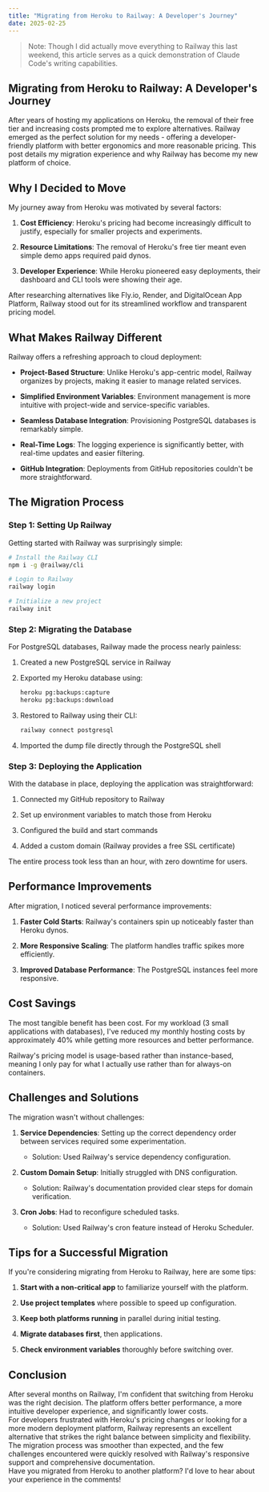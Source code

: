 ```yaml
---
title: "Migrating from Heroku to Railway: A Developer's Journey"
date: 2025-02-25
---
```


> Note: Though I did actually move everything to Railway this last weekend, this article serves as a quick demonstration of Claude Code's writing capabilities.

## Migrating from Heroku to Railway: A Developer's Journey

After years of hosting my applications on Heroku, the removal of their free tier and increasing costs prompted me to explore alternatives. Railway emerged as the perfect solution for my needs - offering a developer-friendly platform with better ergonomics and more reasonable pricing. This post details my migration experience and why Railway has become my new platform of choice.

## Why I Decided to Move

My journey away from Heroku was motivated by several factors:

1. **Cost Efficiency**: Heroku's pricing had become increasingly difficult to justify, especially for smaller projects and experiments.  

2. **Resource Limitations**: The removal of Heroku's free tier meant even simple demo apps required paid dynos.  

3. **Developer Experience**: While Heroku pioneered easy deployments, their dashboard and CLI tools were showing their age.  

After researching alternatives like Fly.io, Render, and DigitalOcean App Platform, Railway stood out for its streamlined workflow and transparent pricing model.

## What Makes Railway Different

Railway offers a refreshing approach to cloud deployment:

- **Project-Based Structure**: Unlike Heroku's app-centric model, Railway organizes by projects, making it easier to manage related services.  

- **Simplified Environment Variables**: Environment management is more intuitive with project-wide and service-specific variables.  

- **Seamless Database Integration**: Provisioning PostgreSQL databases is remarkably simple.  

- **Real-Time Logs**: The logging experience is significantly better, with real-time updates and easier filtering.  

- **GitHub Integration**: Deployments from GitHub repositories couldn't be more straightforward.  

## The Migration Process

### Step 1: Setting Up Railway

Getting started with Railway was surprisingly simple:

```bash
# Install the Railway CLI
npm i -g @railway/cli

# Login to Railway
railway login

# Initialize a new project
railway init
```

### Step 2: Migrating the Database

For PostgreSQL databases, Railway made the process nearly painless:

1. Created a new PostgreSQL service in Railway  

2. Exported my Heroku database using:
   ```bash
   heroku pg:backups:capture
   heroku pg:backups:download
   ```

3. Restored to Railway using their CLI:
   ```bash
   railway connect postgresql
   ```

4. Imported the dump file directly through the PostgreSQL shell  

### Step 3: Deploying the Application

With the database in place, deploying the application was straightforward:

1. Connected my GitHub repository to Railway  

2. Set up environment variables to match those from Heroku  

3. Configured the build and start commands  

4. Added a custom domain (Railway provides a free SSL certificate)  

The entire process took less than an hour, with zero downtime for users.

## Performance Improvements

After migration, I noticed several performance improvements:

1. **Faster Cold Starts**: Railway's containers spin up noticeably faster than Heroku dynos.  

2. **More Responsive Scaling**: The platform handles traffic spikes more efficiently.  

3. **Improved Database Performance**: The PostgreSQL instances feel more responsive.  

## Cost Savings

The most tangible benefit has been cost. For my workload (3 small applications with databases), I've reduced my monthly hosting costs by approximately 40% while getting more resources and better performance.

Railway's pricing model is usage-based rather than instance-based, meaning I only pay for what I actually use rather than for always-on containers.

## Challenges and Solutions

The migration wasn't without challenges:

1. **Service Dependencies**: Setting up the correct dependency order between services required some experimentation.  
   - Solution: Used Railway's service dependency configuration.

2. **Custom Domain Setup**: Initially struggled with DNS configuration.  
   - Solution: Railway's documentation provided clear steps for domain verification.

3. **Cron Jobs**: Had to reconfigure scheduled tasks.  
   - Solution: Used Railway's cron feature instead of Heroku Scheduler.

## Tips for a Successful Migration

If you're considering migrating from Heroku to Railway, here are some tips:

1. **Start with a non-critical app** to familiarize yourself with the platform.  

2. **Use project templates** where possible to speed up configuration.  

3. **Keep both platforms running** in parallel during initial testing.  

4. **Migrate databases first**, then applications.  

5. **Check environment variables** thoroughly before switching over.  

## Conclusion

After several months on Railway, I'm confident that switching from Heroku was the right decision. The platform offers better performance, a more intuitive developer experience, and significantly lower costs.
\
For developers frustrated with Heroku's pricing changes or looking for a more modern deployment platform, Railway represents an excellent alternative that strikes the right balance between simplicity and flexibility.
\
The migration process was smoother than expected, and the few challenges encountered were quickly resolved with Railway's responsive support and comprehensive documentation.
\
Have you migrated from Heroku to another platform? I'd love to hear about your experience in the comments!